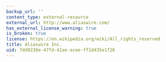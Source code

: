 ```yaml
---
backup_url: ''
content_type: external-resource
external_url: http://www.aliaswire.com/
has_external_license_warning: true
is_broken: true
license: https://en.wikipedia.org/wiki/All_rights_reserved
title: Aliaswire Inc.
uid: 7dd9238e-47fd-41ae-acee-ff1d435e1f26
---
```

